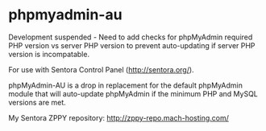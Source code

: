 # phpmyadmin-au
Development suspended - Need to add checks for phpMyAdmin required PHP version vs server PHP version to prevent auto-updating if server PHP version is incompatable.

For use with Sentora Control Panel (http://sentora.org/).

phpMyAdmin-AU is a drop in replacement for the default phpMyAdmin module that will auto-update phpMyAdmin if the minimum PHP and MySQL versions are met.

My Sentora ZPPY repository: http://zppy-repo.mach-hosting.com/
